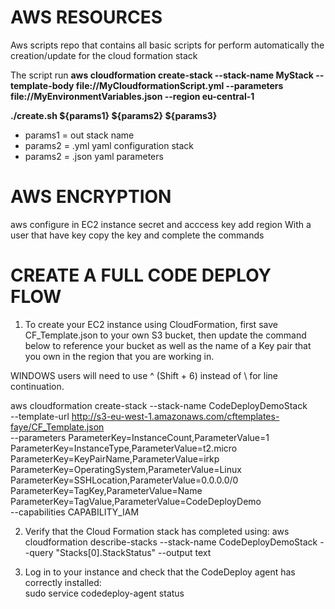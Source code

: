 # AWS RESOURCES
Aws scripts repo that contains all basic scripts for perform automatically the creation/update for the cloud formation stack

The script run
**aws cloudformation create-stack --stack-name MyStack --template-body file://MyCloudformationScript.yml  --parameters file://MyEnvironmentVariables.json --region eu-central-1**

**./create.sh ${params1} ${params2} ${params3}**

* params1 = out stack name
* params2 = .yml yaml configuration stack
* params2 = .json yaml parameters

# AWS ENCRYPTION

aws configure in EC2 instance
secret and acccess key
add region
With a user that have key copy the key and complete the commands

# CREATE A FULL CODE DEPLOY FLOW

1) To create your EC2 instance using CloudFormation, first save CF_Template.json to your own S3 bucket, 
then update the command below to reference your bucket as well as the name of a Key pair that you own in the 
region that you are working in. 

WINDOWS users will need to use ^ (Shift + 6) instead of \ for line continuation.

aws cloudformation create-stack --stack-name CodeDeployDemoStack \
--template-url http://s3-eu-west-1.amazonaws.com/cftemplates-faye/CF_Template.json \
--parameters ParameterKey=InstanceCount,ParameterValue=1 \
ParameterKey=InstanceType,ParameterValue=t2.micro \
ParameterKey=KeyPairName,ParameterValue=irkp \
ParameterKey=OperatingSystem,ParameterValue=Linux \
ParameterKey=SSHLocation,ParameterValue=0.0.0.0/0 \
ParameterKey=TagKey,ParameterValue=Name \
ParameterKey=TagValue,ParameterValue=CodeDeployDemo \
--capabilities CAPABILITY_IAM

2) Verify that the Cloud Formation stack has completed using: 
aws cloudformation describe-stacks --stack-name CodeDeployDemoStack --query "Stacks[0].StackStatus" --output text

3) Log in to your instance and check that the CodeDeploy agent has correctly installed:  
sudo service codedeploy-agent status
